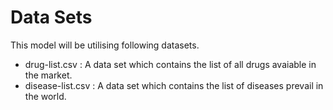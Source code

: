 # Data Sets

This model will be utilising following datasets.
- drug-list.csv : A data set which contains the list of all drugs avaiable in the market.
- disease-list.csv : A data set which contains the list of diseases prevail in the world.
